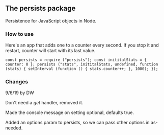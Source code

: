 ## The persists package

Persistence for JavaScript objects in Node. 

### How to use

Here's an app that adds one to a counter every second. If you stop it and restart, counter will start with its last value.

<code>const persists = require ("persists");
const inititalStats = {
	counter: 0
	};
persists ("stats", inititalStats, undefined, function (stats) {
	setInterval (function () {
		stats.counter++;
		}, 1000);
	});
</code>

### Changes

9/6/19 by DW

Don't need a <i>get</i> handler, removed it. 

Made the console message on setting optional, defaults true.

Added an options param to persists, so we can pass other options in as-needed.

